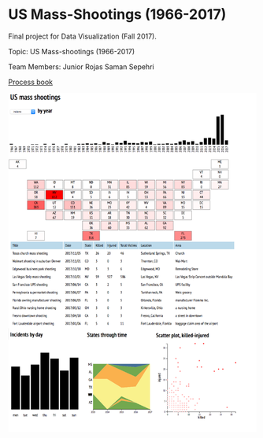 # US Mass-Shootings (1966-2017)
Final project for Data Visualization (Fall 2017).

Topic:
US Mass-shootings (1966-2017)

Team Members:
Junior Rojas
Saman Sepehri

[Process book](https://github.com/samansepehri/US-Mass-Shootings/blob/master/process-book.pdf)

![screenshot](https://github.com/samansepehri/US-Mass-Shootings/blob/master/media/screenshot.png)